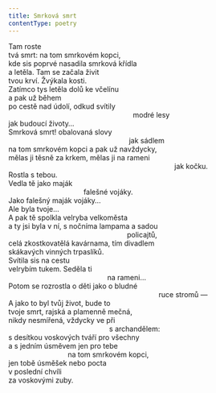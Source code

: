```yaml
---
title: Smrková smrt
contentType: poetry
---
```


Tam roste  
tvá smrt: na tom smrkovém kopci,  
kde sis poprvé nasadila smrková křídla  
a letěla. Tam se začala živit  
tvou krví. Žvýkala kosti.  
Zatímco tys letěla dolů ke včelínu  
a pak už během  
po cestě nad údolí, odkud svítily  
                                                               modré lesy  
jak budoucí životy…  
Smrková smrt! obalovaná slovy  
                                                             jak sádlem  
na tom smrkovém kopci a pak už navždycky,  
mělas ji těsně za krkem, mělas ji na rameni  
                                                                                    jak kočku.  
Rostla s tebou.  
Vedla tě jako maják  
                                      falešné vojáky.  
Jako falešný maják vojáky…  
Ale byla tvoje…  
A pak tě spolkla velryba velkoměsta  
a ty jsi byla v ní, s nočníma lampama a sadou  
                                                            policajtů,  
celá zkostkovatělá kavárnama, tím divadlem  
skákavých vinných trpaslíků.  
Svítila sis na cestu  
velrybím tukem. Seděla ti  
                                                  na rameni…  
Potom se rozrostla o děti jako o bludné  
                                                                            ruce stromů —  
A jako to byl tvůj život, bude to  
tvoje smrt, rajská a plamenně mečná,  
nikdy nesmířená, vždycky ve při  
                                                   s archandělem:  
s desítkou voskových tváří pro všechny  
a s jedním úsměvem jen pro tebe  
                              na tom smrkovém kopci,  
jen tobě úsměšek nebo pocta  
v poslední chvíli  
za voskovými zuby.
